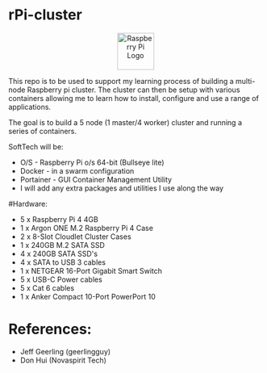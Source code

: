 # rPi-cluster

<p align="center"><img src="https://raw.githubusercontent.com/hakshark/rPi-cluster/images-icons/pi-logo.jpg" height="73" alt="Raspberry Pi Logo" /></p>

This repo is to be used to support my learning process of building a multi-node Raspberry pi cluster.
The cluster can then be setup with various containers allowing me to learn how to install, configure and use a range of applications.

The goal is to build a 5 node (1 master/4 worker) cluster and running a series of containers.

SoftTech will be:
-	O/S - Raspberry Pi o/s 64-bit (Bullseye lite)
-	Docker - in a swarm configuration
-	Portainer - GUI Container Management Utility
-	I will add any extra packages and utilities I use along the way

#Hardware:
- 5 x Raspberry Pi 4 4GB
- 1 x Argon ONE M.2 Raspberry Pi 4 Case
- 2 x 8-Slot Cloudlet Cluster Cases
- 1 x 240GB M.2 SATA SSD
- 4 x 240GB SATA SSD's
- 4 x SATA to USB 3 cables
- 1 x NETGEAR 16-Port Gigabit Smart Switch
- 5 x USB-C Power cables
- 5 x Cat 6 cables
- 1 x Anker Compact 10-Port PowerPort 10







# References:
- Jeff Geerling (geerlingguy)
- Don Hui (Novaspirit Tech)
